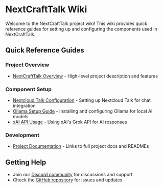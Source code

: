 # NextCraftTalk Wiki

Welcome to the NextCraftTalk project wiki! This wiki provides quick reference guides for setting up and configuring the components used in NextCraftTalk.

## Quick Reference Guides

### Project Overview
- [NextCraftTalk Overview](NextCraftTalk-Overview) - High-level project description and features

### Component Setup
- [Nextcloud Talk Configuration](Nextcloud-Talk-Configuration) - Setting up Nextcloud Talk for chat integration
- [Ollama Setup Guide](Ollama-Setup-Guide) - Installing and configuring Ollama for local AI models
- [xAI API Usage](xAI-API-Usage) - Using xAI's Grok API for AI responses

### Development
- [Project Documentation](Project-Documentation) - Links to full project docs and READMEs

## Getting Help
- Join our [Discord community](https://discord.gg/D2vFfQW4Nm) for discussions and support
- Check the [GitHub repository](https://github.com/Wicz-Cloud/NextCraftTalk) for issues and updates
